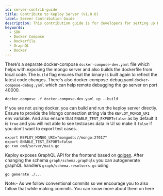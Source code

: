 ```yaml
---
id: server-contrib-guide
title: Contribute to Keploy Server (v1.0.0)
label: Server Contribution Guide
description: This contribution guide is for developers for setting up Keploy backend server locally.
keywords:
  - SDK
  - Docker Compose
  - Dockerfile
  - GraphQL
  - Docker
---
```


There's a separate docker-compose `docker-compose-dev.yaml` file which helps with exposing the mongo server and also builds the dockerfile from local code. The `build` flag ensures that the binary is built again to reflect the latest code changes. There's also docker-compose-debug.yaml `docker-compose-debug.yaml` which can help remote debugging the go server on port 40000.

```shell
docker-compose -f docker-compose-dev.yaml up --build
```

If you are not using docker, you can build and run the keploy server directly. Ensure to provide the Mongo connection string via the `KEPLOY_MONGO_URI` env variable. And also
ensure that `ENABLE_TEST_EXPORT=false` as by default it is `true` and you will not able to see testcases data in UI so make it `false` if you don't want to export test cases.

```shell
export KEPLOY_MONGO_URI="mongodb://mongo:27017"
export ENABLE_TEST_EXPORT=false
go run cmd/server/main.go
```

Keploy exposes GraphQL API for the frontend based on [gqlgen](https://github.com/99designs/gqlgen). After changing the schema `graph/schema.graphqls` you can autogenerate graphQL handlers `graph/schema.resolvers.go` using

```shell
go generate ./...
```

Note:- As we follow conventional commits so we encourage you to also follow that while making commits. You can know more about them on here
